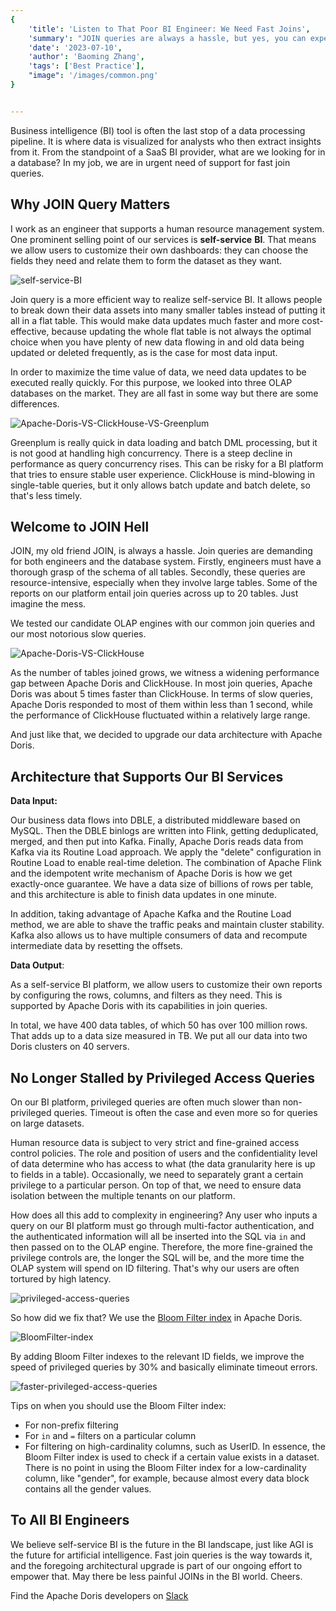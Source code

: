 ```yaml
---
{
    'title': 'Listen to That Poor BI Engineer: We Need Fast Joins',
    'summary': "JOIN queries are always a hassle, but yes, you can expect fast joins from a relational database. Read this and learn how.",
    'date': '2023-07-10',
    'author': 'Baoming Zhang',
    'tags': ['Best Practice'],
    "image": '/images/common.png'
}


---
```


<!-- 
Licensed to the Apache Software Foundation (ASF) under one
or more contributor license agreements.  See the NOTICE file
distributed with this work for additional information
regarding copyright ownership.  The ASF licenses this file
to you under the Apache License, Version 2.0 (the
"License"); you may not use this file except in compliance
with the License.  You may obtain a copy of the License at

  http://www.apache.org/licenses/LICENSE-2.0

Unless required by applicable law or agreed to in writing,
software distributed under the License is distributed on an
"AS IS" BASIS, WITHOUT WARRANTIES OR CONDITIONS OF ANY
KIND, either express or implied.  See the License for the
specific language governing permissions and limitations
under the License.
-->

Business intelligence (BI) tool is often the last stop of a data processing pipeline. It is where data is visualized for analysts who then extract insights from it. From the standpoint of a SaaS BI provider, what are we looking for in a database? In my job, we are in urgent need of support for fast join queries.

## Why JOIN Query Matters

I work as an engineer that supports a human resource management system. One prominent selling point of our services is **self-service** **BI**. That means we allow users to customize their own dashboards: they can choose the fields they need and relate them to form the dataset as they want. 

![self-service-BI](../static/images/Moka_1.png)

Join query is a more efficient way to realize self-service BI. It allows people to break down their data assets into many smaller tables instead of putting it all in a flat table. This would make data updates much faster and more cost-effective, because updating the whole flat table is not always the optimal choice when you have plenty of new data flowing in and old data being updated or deleted frequently, as is the case for most data input.

In order to maximize the time value of data, we need data updates to be executed really quickly. For this purpose, we looked into three OLAP databases on the market. They are all fast in some way but there are some differences.

![Apache-Doris-VS-ClickHouse-VS-Greenplum](../static/images/Moka_2.png)

Greenplum is really quick in data loading and batch DML processing, but it is not good at handling high concurrency. There is a steep decline in performance as query concurrency rises. This can be risky for a BI platform that tries to ensure stable user experience. ClickHouse is mind-blowing in single-table queries, but it only allows batch update and batch delete, so that's less timely.

## Welcome to JOIN Hell

JOIN, my old friend JOIN, is always a hassle. Join queries are demanding for both engineers and the database system. Firstly, engineers must have a thorough grasp of the schema of all tables. Secondly, these queries are resource-intensive, especially when they involve large tables. Some of the reports on our platform entail join queries across up to 20 tables. Just imagine the mess.

We tested our candidate OLAP engines with our common join queries and our most notorious slow queries. 

![Apache-Doris-VS-ClickHouse](../static/images/Moka_3.png)

As the number of tables joined grows, we witness a widening performance gap between Apache Doris and ClickHouse. In most join queries, Apache Doris was about 5 times faster than ClickHouse. In terms of slow queries, Apache Doris responded to most of them within less than 1 second, while the performance of ClickHouse fluctuated within a relatively large range. 

And just like that, we decided to upgrade our data architecture with Apache Doris. 

## Architecture that Supports Our BI Services

**Data Input:** 

Our business data flows into DBLE, a distributed middleware based on MySQL. Then the DBLE binlogs are written into Flink, getting deduplicated, merged, and then put into Kafka. Finally, Apache Doris reads data from Kafka via its Routine Load approach. We apply the "delete" configuration in Routine Load to enable real-time deletion. The combination of Apache Flink and the idempotent write mechanism of Apache Doris is how we get exactly-once guarantee. We have a data size of billions of rows per table, and this architecture is able to finish data updates in one minute. 

In addition, taking advantage of Apache Kafka and the Routine Load method, we are able to shave the traffic peaks and maintain cluster stability. Kafka also allows us to have multiple consumers of data and recompute intermediate data by resetting the offsets.

**Data Output**: 

As a self-service BI platform, we allow users to customize their own reports by configuring the rows, columns, and filters as they need. This is supported by Apache Doris with its capabilities in join queries. 

In total, we have 400 data tables, of which 50 has over 100 million rows. That adds up to a data size measured in TB. We put all our data into two Doris clusters on 40 servers.

## No Longer Stalled by Privileged Access Queries

On our BI platform, privileged queries are often much slower than non-privileged queries. Timeout is often the case and even more so for queries on large datasets.

Human resource data is subject to very strict and fine-grained access control policies. The role and position of users and the confidentiality level of data determine who has access to what (the data granularity here is up to fields in a table). Occasionally, we need to separately grant a certain privilege to a particular person. On top of that, we need to ensure data isolation between the multiple tenants on our platform.

How does all this add to complexity in engineering? Any user who inputs a query on our BI platform must go through multi-factor authentication, and the authenticated information will all be inserted into the SQL via `in` and then passed on to the OLAP engine. Therefore, the more fine-grained the privilege controls are, the longer the SQL will be, and the more time the OLAP system will spend on ID filtering. That's why our users are often tortured by high latency.

![privileged-access-queries](../static/images/Moka_4.png)

So how did we fix that? We use the [Bloom Filter index](https://doris.apache.org/docs/dev/data-table/index/bloomfilter/) in Apache Doris. 

![BloomFilter-index](../static/images/Moka_5.png)

By adding Bloom Filter indexes to the relevant ID fields, we improve the speed of privileged queries by 30% and basically eliminate timeout errors.

![faster-privileged-access-queries](../static/images/Moka_6.png)

Tips on when you should use the Bloom Filter index:

- For non-prefix filtering
- For `in` and `=` filters on a particular column
- For filtering on high-cardinality columns, such as UserID. In essence, the Bloom Filter index is used to check if a certain value exists in a dataset. There is no point in using the Bloom Filter index for a low-cardinality column, like "gender", for example, because almost every data block contains all the gender values.

## To All BI Engineers

We believe self-service BI is the future in the BI landscape, just like AGI is the future for artificial intelligence. Fast join queries is the way towards it, and the foregoing architectural upgrade is part of our ongoing effort to empower that. May there be less painful JOINs in the BI world. Cheers.



Find the Apache Doris developers on [Slack](https://t.co/ZxJuNJHXb2)

